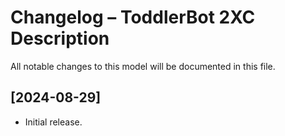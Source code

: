 # Changelog – ToddlerBot 2XC Description

All notable changes to this model will be documented in this file.

## [2024-08-29]

- Initial release.
